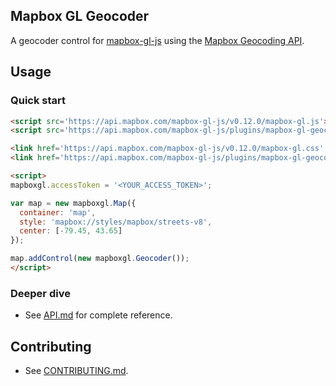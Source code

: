 Mapbox GL Geocoder
---

A geocoder control for [mapbox-gl-js](https://github.com/mapbox/mapbox-gl-js) using the [Mapbox Geocoding API](https://www.mapbox.com/developers/api/geocoding/).

## Usage

### Quick start

```html
<script src='https://api.mapbox.com/mapbox-gl-js/v0.12.0/mapbox-gl.js'></script>
<script src='https://api.mapbox.com/mapbox-gl-js/plugins/mapbox-gl-geocoder/v0.0.0/mapbox-gl-geocoder.js'></script>

<link href='https://api.mapbox.com/mapbox-gl-js/v0.12.0/mapbox-gl.css' rel='stylesheet' />
<link href='https://api.mapbox.com/mapbox-gl-js/plugins/mapbox-gl-geocoder/v0.0.0/mapbox-gl-geocoder.css' rel='stylesheet' />

<script>
mapboxgl.accessToken = '<YOUR_ACCESS_TOKEN>';

var map = new mapboxgl.Map({
  container: 'map',
  style: 'mapbox://styles/mapbox/streets-v8',
  center: [-79.45, 43.65]
});

map.addControl(new mapboxgl.Geocoder());
</script>
```

### Deeper dive

- See [API.md](https://github.com/mapbox/mapbox-gl-geocoder/blob/master/API.md) for complete reference.

## Contributing

- See [CONTRIBUTING.md](https://github.com/mapbox/mapbox-gl-geocoder/blob/master/CONTRIBUTING.md).
